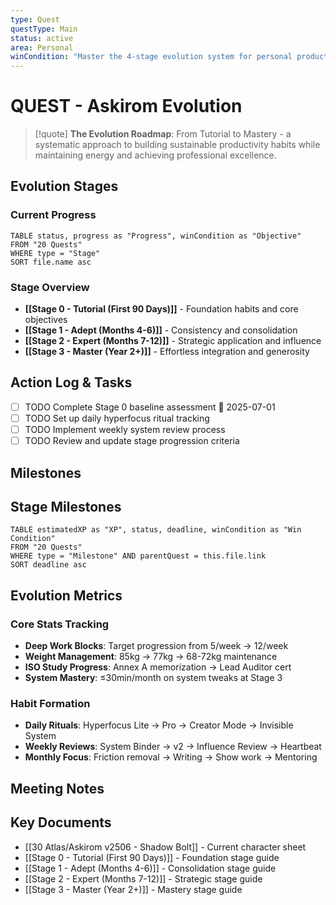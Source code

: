 ```yaml
---
type: Quest
questType: Main
status: active
area: Personal
winCondition: "Master the 4-stage evolution system for personal productivity and professional excellence"
---
```


# QUEST - Askirom Evolution

> [!quote]
> **The Evolution Roadmap**: From Tutorial to Mastery - a systematic approach to building sustainable productivity habits while maintaining energy and achieving professional excellence.

## Evolution Stages

### Current Progress
```dataview
TABLE status, progress as "Progress", winCondition as "Objective"
FROM "20 Quests"
WHERE type = "Stage"
SORT file.name asc
```

### Stage Overview
- **[[Stage 0 - Tutorial (First 90 Days)]]** - Foundation habits and core objectives
- **[[Stage 1 - Adept (Months 4-6)]]** - Consistency and consolidation
- **[[Stage 2 - Expert (Months 7-12)]]** - Strategic application and influence
- **[[Stage 3 - Master (Year 2+)]]** - Effortless integration and generosity

## Action Log & Tasks

- [ ] TODO Complete Stage 0 baseline assessment 📅 2025-07-01
- [ ] TODO Set up daily hyperfocus ritual tracking
- [ ] TODO Implement weekly system review process
- [ ] TODO Review and update stage progression criteria

## Milestones

## Stage Milestones

```dataview
TABLE estimatedXP as "XP", status, deadline, winCondition as "Win Condition"
FROM "20 Quests"
WHERE type = "Milestone" AND parentQuest = this.file.link
SORT deadline asc
```

## Evolution Metrics

### Core Stats Tracking
- **Deep Work Blocks**: Target progression from 5/week → 12/week
- **Weight Management**: 85kg → 77kg → 68-72kg maintenance
- **ISO Study Progress**: Annex A memorization → Lead Auditor cert
- **System Mastery**: ≤30min/month on system tweaks at Stage 3

### Habit Formation
- **Daily Rituals**: Hyperfocus Lite → Pro → Creator Mode → Invisible System
- **Weekly Reviews**: System Binder → v2 → Influence Review → Heartbeat
- **Monthly Focus**: Friction removal → Writing → Show work → Mentoring

## Meeting Notes

## Key Documents
- [[30 Atlas/Askirom v2506 - Shadow Bolt]] - Current character sheet
- [[Stage 0 - Tutorial (First 90 Days)]] - Foundation stage guide
- [[Stage 1 - Adept (Months 4-6)]] - Consolidation stage guide
- [[Stage 2 - Expert (Months 7-12)]] - Strategic stage guide
- [[Stage 3 - Master (Year 2+)]] - Mastery stage guide
